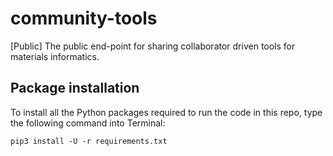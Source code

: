 # community-tools
[Public] The public end-point for sharing collaborator driven tools for materials informatics.

## Package installation
To install all the Python packages required to run the code in this repo, type the following command into Terminal:
```
pip3 install -U -r requirements.txt
```
